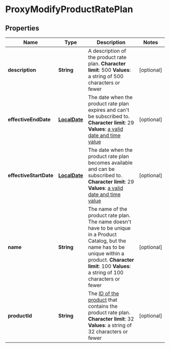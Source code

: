 
# ProxyModifyProductRatePlan

## Properties
Name | Type | Description | Notes
------------ | ------------- | ------------- | -------------
**description** | **String** | A description of the product rate plan. **Character limit**: 500 **Values**: a string of 500 characters or fewer  |  [optional]
**effectiveEndDate** | [**LocalDate**](LocalDate.md) |  The date when the product rate plan expires and can&#39;t be subscribed to. **Character limit**: 29 **Values**: [a valid date and time value](/CB_Billing/WA_Dates_in_Zuora/A_Date_and_dateTime_Format)  |  [optional]
**effectiveStartDate** | [**LocalDate**](LocalDate.md) |  The date when the product rate plan becomes available and can be subscribed to. **Character limit**: 29 **Values**: [a valid date and time value](/CB_Billing/WA_Dates_in_Zuora/A_Date_and_dateTime_Format)  |  [optional]
**name** | **String** | The name of the product rate plan. The name doesn&#39;t have to be unique in a Product Catalog, but the name has to be unique within a product. **Character limit**: 100 **Values**: a string of 100 characters or fewer  |  [optional]
**productId** | **String** | The [ID of the product](https://knowledgecenter.zuora.com/DC_Developers/SOAP_API/E1_SOAP_API_Object_Reference/Product) that contains the product rate plan. **Character limit**: 32 **Values**: a string of 32 characters or fewer  |  [optional]



